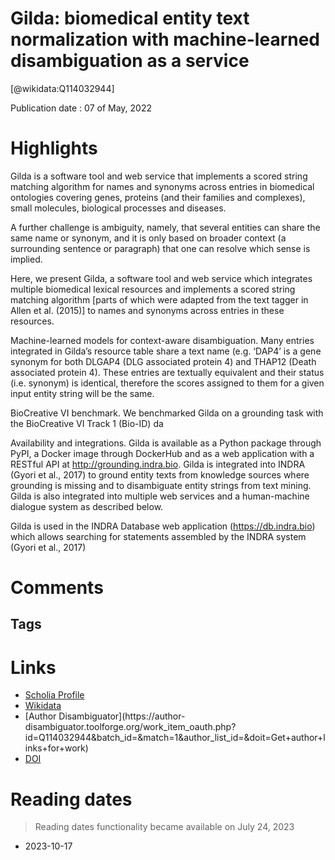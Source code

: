   
Gilda: biomedical entity text normalization with machine-learned disambiguation as a service
============================================================================================
  
  [@wikidata:Q114032944]  
  
Publication date : 07 of May, 2022  

# Highlights

Gilda is a software tool and web service that implements a scored string matching algorithm for names and synonyms across entries in biomedical ontologies covering genes, proteins (and their families and complexes), small molecules, biological processes and diseases. 

A further challenge is ambiguity, namely, that several entities can share the same name or synonym, and it is only based on broader context (a surrounding sentence or paragraph) that one can resolve which sense is implied.

Here, we present Gilda, a software tool and web service which integrates multiple biomedical lexical resources and implements a scored string matching algorithm [parts of which were adapted from the text tagger in Allen et al. (2015)] to names and synonyms across entries in these resources. 

Machine-learned models for context-aware disambiguation. Many entries integrated in Gilda’s resource table share a text name (e.g. ‘DAP4’ is a gene synonym for both DLGAP4 (DLG associated protein 4) and THAP12 (Death associated protein 4). These entries are textually equivalent and their status (i.e. synonym) is identical, therefore the scores assigned to them for a given input entity string will be the same.

BioCreative VI benchmark. We benchmarked Gilda on a grounding task with the BioCreative VI Track 1 (Bio-ID) da

Availability and integrations. Gilda is available as a Python package through PyPI, a Docker image through DockerHub and as a web application with a RESTful API at http://grounding.indra.bio. Gilda is integrated into INDRA (Gyori et al., 2017) to ground entity texts from knowledge sources where grounding is missing and to disambiguate entity strings from text mining. Gilda is also integrated into multiple web services and a human-machine dialogue system as described below.

Gilda is used in the INDRA Database web application (https://db.indra.bio) which allows searching for statements assembled by the INDRA system (Gyori et al., 2017)


# Comments

## Tags

# Links
  
 * [Scholia Profile](https://scholia.toolforge.org/work/Q114032944)  
 * [Wikidata](https://www.wikidata.org/wiki/Q114032944)  
 * [Author Disambiguator](https://author-
disambiguator.toolforge.org/work_item_oauth.php?id=Q114032944&batch_id=&match=1&author_list_id=&doit=Get+author+links+for+work)  
 * [DOI](https://doi.org/10.1093/BIOADV/VBAC034)  

# Reading dates
  > Reading dates functionality became available on July 24, 2023
 * 2023-10-17

